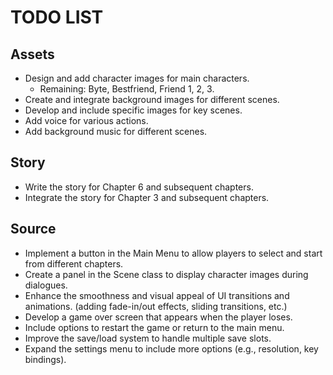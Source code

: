 # TODO LIST

## Assets

- Design and add character images for main characters.
  - Remaining: Byte, Bestfriend, Friend 1, 2, 3.
- Create and integrate background images for different scenes.
- Develop and include specific images for key scenes.
- Add voice for various actions.
- Add background music for different scenes.

## Story

- Write the story for Chapter 6 and subsequent chapters.
- Integrate the story for Chapter 3 and subsequent chapters.

## Source

- Implement a button in the Main Menu to allow players to select and start from different chapters.
- Create a panel in the Scene class to display character images during dialogues.
- Enhance the smoothness and visual appeal of UI transitions and animations. (adding fade-in/out effects, sliding transitions, etc.)
- Develop a game over screen that appears when the player loses.
- Include options to restart the game or return to the main menu.
- Improve the save/load system to handle multiple save slots.
- Expand the settings menu to include more options (e.g., resolution, key bindings).
